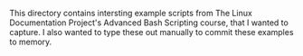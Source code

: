 This directory contains intersting example scripts from The Linux Documentation Project's Advanced Bash Scripting course, that I wanted to capture.
I also wanted to type these out manually to commit these examples to memory.
